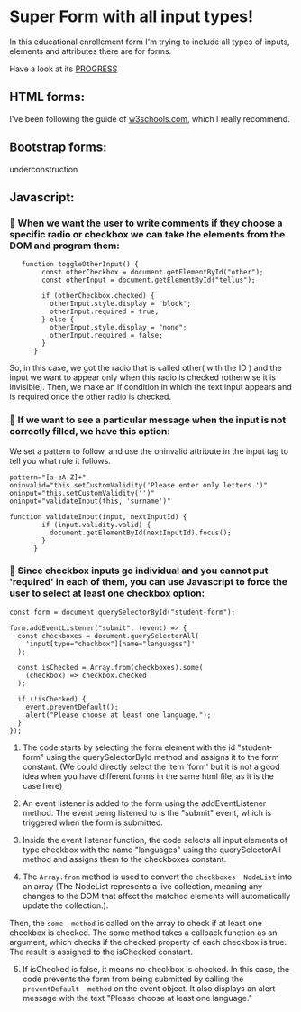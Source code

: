 # Super Form with all input types!

In this educational enrollement form I'm trying to include all types of inputs, elements and attributes there are for forms.

Have a look at its [PROGRESS](https://vanesascode.github.io/super-form-css-bootstrap-javascript/)

## HTML forms:

I've been following the guide of [w3schools.com](https://www.w3schools.com/html/html_forms.asp), which I really recommend.

## Bootstrap forms:

underconstruction

## Javascript:

### 🔹 When we want the user to write comments if they choose a specific radio or checkbox we can take the elements from the DOM and program them:

```
   function toggleOtherInput() {
        const otherCheckbox = document.getElementById("other");
        const otherInput = document.getElementById("tellus");

        if (otherCheckbox.checked) {
          otherInput.style.display = "block";
          otherInput.required = true;
        } else {
          otherInput.style.display = "none";
          otherInput.required = false;
        }
      }
```

So, in this case, we got the radio that is called other( with the ID ) and the input we want to appear only when this radio is checked (otherwise it is invisible). Then, we make an if condition in which the text input appears and is required once the other radio is checked.

### 🔹 If we want to see a particular message when the input is not correctly filled, we have this option:

We set a pattern to follow, and use the oninvalid attribute in the input tag to tell you what rule it follows.

```
pattern="[a-zA-Z]+"
oninvalid="this.setCustomValidity('Please enter only letters.')"
oninput="this.setCustomValidity('')"
oninput="validateInput(this, 'surname')"
```

```
function validateInput(input, nextInputId) {
        if (input.validity.valid) {
          document.getElementById(nextInputId).focus();
        }
      }
```

### 🔹 Since checkbox inputs go individual and you cannot put 'required' in each of them, you can use Javascript to force the user to select at least one checkbox option:

```
const form = document.querySelectorById("student-form");

form.addEventListener("submit", (event) => {
  const checkboxes = document.querySelectorAll(
    'input[type="checkbox"][name="languages"]'
  );

  const isChecked = Array.from(checkboxes).some(
    (checkbox) => checkbox.checked
  );

  if (!isChecked) {
    event.preventDefault();
    alert("Please choose at least one language.");
  }
});
```

1. The code starts by selecting the form element with the id "student-form" using the querySelectorById method and assigns it to the form constant. (We could directly select the item 'form' but it is not a good idea when you have different forms in the same html file, as it is the case here)

2. An event listener is added to the form using the addEventListener method. The event being listened to is the "submit" event, which is triggered when the form is submitted.

3. Inside the event listener function, the code selects all input elements of type checkbox with the name "languages" using the querySelectorAll method and assigns them to the checkboxes constant.

4. The `Array.from` method is used to convert the `checkboxes  NodeList` into an array (The NodeList represents a live collection, meaning any changes to the DOM that affect the matched elements will automatically update the collection.).

Then, the `some  method` is called on the array to check if at least one checkbox is checked. The some method takes a callback function as an argument, which checks if the checked property of each checkbox is true. The result is assigned to the isChecked constant.

5. If isChecked is false, it means no checkbox is checked. In this case, the code prevents the form from being submitted by calling the `preventDefault  method` on the event object. It also displays an alert message with the text "Please choose at least one language."

